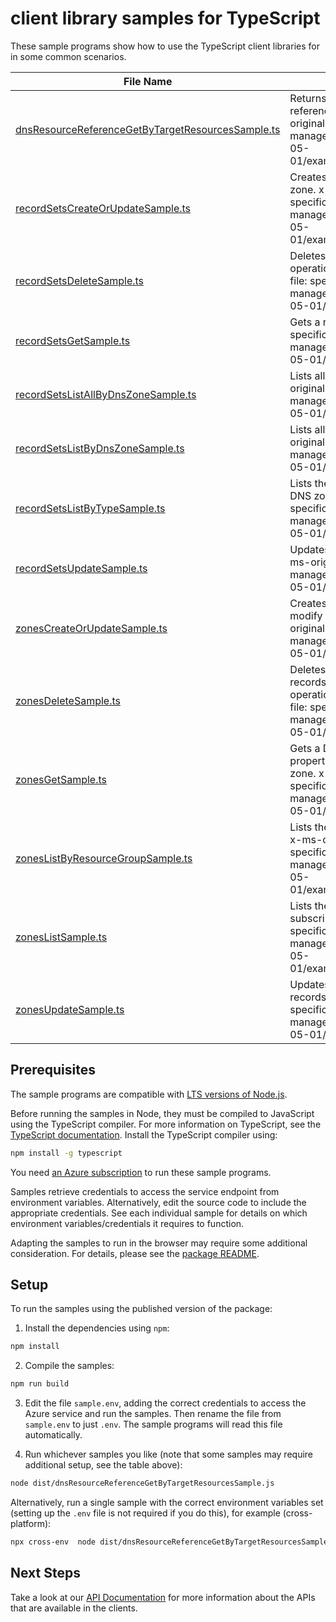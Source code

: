 # client library samples for TypeScript

These sample programs show how to use the TypeScript client libraries for in some common scenarios.

| **File Name**                                                                                       | **Description**                                                                                                                                                                                                                     |
| --------------------------------------------------------------------------------------------------- | ----------------------------------------------------------------------------------------------------------------------------------------------------------------------------------------------------------------------------------- |
| [dnsResourceReferenceGetByTargetResourcesSample.ts][dnsresourcereferencegetbytargetresourcessample] | Returns the DNS records specified by the referencing targetResourceIds. x-ms-original-file: specification/dns/resource-manager/Microsoft.Network/stable/2018-05-01/examples/GetDnsResourceReference.json                            |
| [recordSetsCreateOrUpdateSample.ts][recordsetscreateorupdatesample]                                 | Creates or updates a record set within a DNS zone. x-ms-original-file: specification/dns/resource-manager/Microsoft.Network/stable/2018-05-01/examples/CreateOrUpdateARecordset.json                                                |
| [recordSetsDeleteSample.ts][recordsetsdeletesample]                                                 | Deletes a record set from a DNS zone. This operation cannot be undone. x-ms-original-file: specification/dns/resource-manager/Microsoft.Network/stable/2018-05-01/examples/DeleteARecordset.json                                    |
| [recordSetsGetSample.ts][recordsetsgetsample]                                                       | Gets a record set. x-ms-original-file: specification/dns/resource-manager/Microsoft.Network/stable/2018-05-01/examples/GetARecordset.json                                                                                           |
| [recordSetsListAllByDnsZoneSample.ts][recordsetslistallbydnszonesample]                             | Lists all record sets in a DNS zone. x-ms-original-file: specification/dns/resource-manager/Microsoft.Network/stable/2018-05-01/examples/ListRecordSetsByZone.json                                                                  |
| [recordSetsListByDnsZoneSample.ts][recordsetslistbydnszonesample]                                   | Lists all record sets in a DNS zone. x-ms-original-file: specification/dns/resource-manager/Microsoft.Network/stable/2018-05-01/examples/ListRecordSetsByZone.json                                                                  |
| [recordSetsListByTypeSample.ts][recordsetslistbytypesample]                                         | Lists the record sets of a specified type in a DNS zone. x-ms-original-file: specification/dns/resource-manager/Microsoft.Network/stable/2018-05-01/examples/ListARecordset.json                                                    |
| [recordSetsUpdateSample.ts][recordsetsupdatesample]                                                 | Updates a record set within a DNS zone. x-ms-original-file: specification/dns/resource-manager/Microsoft.Network/stable/2018-05-01/examples/PatchARecordset.json                                                                    |
| [zonesCreateOrUpdateSample.ts][zonescreateorupdatesample]                                           | Creates or updates a DNS zone. Does not modify DNS records within the zone. x-ms-original-file: specification/dns/resource-manager/Microsoft.Network/stable/2018-05-01/examples/CreateOrUpdateZone.json                             |
| [zonesDeleteSample.ts][zonesdeletesample]                                                           | Deletes a DNS zone. WARNING: All DNS records in the zone will also be deleted. This operation cannot be undone. x-ms-original-file: specification/dns/resource-manager/Microsoft.Network/stable/2018-05-01/examples/DeleteZone.json |
| [zonesGetSample.ts][zonesgetsample]                                                                 | Gets a DNS zone. Retrieves the zone properties, but not the record sets within the zone. x-ms-original-file: specification/dns/resource-manager/Microsoft.Network/stable/2018-05-01/examples/GetZone.json                           |
| [zonesListByResourceGroupSample.ts][zoneslistbyresourcegroupsample]                                 | Lists the DNS zones within a resource group. x-ms-original-file: specification/dns/resource-manager/Microsoft.Network/stable/2018-05-01/examples/ListZonesByResourceGroup.json                                                      |
| [zonesListSample.ts][zoneslistsample]                                                               | Lists the DNS zones in all resource groups in a subscription. x-ms-original-file: specification/dns/resource-manager/Microsoft.Network/stable/2018-05-01/examples/ListZonesBySubscription.json                                      |
| [zonesUpdateSample.ts][zonesupdatesample]                                                           | Updates a DNS zone. Does not modify DNS records within the zone. x-ms-original-file: specification/dns/resource-manager/Microsoft.Network/stable/2018-05-01/examples/PatchZone.json                                                 |

## Prerequisites

The sample programs are compatible with [LTS versions of Node.js](https://github.com/nodejs/release#release-schedule).

Before running the samples in Node, they must be compiled to JavaScript using the TypeScript compiler. For more information on TypeScript, see the [TypeScript documentation][typescript]. Install the TypeScript compiler using:

```bash
npm install -g typescript
```

You need [an Azure subscription][freesub] to run these sample programs.

Samples retrieve credentials to access the service endpoint from environment variables. Alternatively, edit the source code to include the appropriate credentials. See each individual sample for details on which environment variables/credentials it requires to function.

Adapting the samples to run in the browser may require some additional consideration. For details, please see the [package README][package].

## Setup

To run the samples using the published version of the package:

1. Install the dependencies using `npm`:

```bash
npm install
```

2. Compile the samples:

```bash
npm run build
```

3. Edit the file `sample.env`, adding the correct credentials to access the Azure service and run the samples. Then rename the file from `sample.env` to just `.env`. The sample programs will read this file automatically.

4. Run whichever samples you like (note that some samples may require additional setup, see the table above):

```bash
node dist/dnsResourceReferenceGetByTargetResourcesSample.js
```

Alternatively, run a single sample with the correct environment variables set (setting up the `.env` file is not required if you do this), for example (cross-platform):

```bash
npx cross-env  node dist/dnsResourceReferenceGetByTargetResourcesSample.js
```

## Next Steps

Take a look at our [API Documentation][apiref] for more information about the APIs that are available in the clients.

[dnsresourcereferencegetbytargetresourcessample]: https://github.com/Azure/azure-sdk-for-js/blob/main/sdk/dns/arm-dns/samples/v5/typescript/src/dnsResourceReferenceGetByTargetResourcesSample.ts
[recordsetscreateorupdatesample]: https://github.com/Azure/azure-sdk-for-js/blob/main/sdk/dns/arm-dns/samples/v5/typescript/src/recordSetsCreateOrUpdateSample.ts
[recordsetsdeletesample]: https://github.com/Azure/azure-sdk-for-js/blob/main/sdk/dns/arm-dns/samples/v5/typescript/src/recordSetsDeleteSample.ts
[recordsetsgetsample]: https://github.com/Azure/azure-sdk-for-js/blob/main/sdk/dns/arm-dns/samples/v5/typescript/src/recordSetsGetSample.ts
[recordsetslistallbydnszonesample]: https://github.com/Azure/azure-sdk-for-js/blob/main/sdk/dns/arm-dns/samples/v5/typescript/src/recordSetsListAllByDnsZoneSample.ts
[recordsetslistbydnszonesample]: https://github.com/Azure/azure-sdk-for-js/blob/main/sdk/dns/arm-dns/samples/v5/typescript/src/recordSetsListByDnsZoneSample.ts
[recordsetslistbytypesample]: https://github.com/Azure/azure-sdk-for-js/blob/main/sdk/dns/arm-dns/samples/v5/typescript/src/recordSetsListByTypeSample.ts
[recordsetsupdatesample]: https://github.com/Azure/azure-sdk-for-js/blob/main/sdk/dns/arm-dns/samples/v5/typescript/src/recordSetsUpdateSample.ts
[zonescreateorupdatesample]: https://github.com/Azure/azure-sdk-for-js/blob/main/sdk/dns/arm-dns/samples/v5/typescript/src/zonesCreateOrUpdateSample.ts
[zonesdeletesample]: https://github.com/Azure/azure-sdk-for-js/blob/main/sdk/dns/arm-dns/samples/v5/typescript/src/zonesDeleteSample.ts
[zonesgetsample]: https://github.com/Azure/azure-sdk-for-js/blob/main/sdk/dns/arm-dns/samples/v5/typescript/src/zonesGetSample.ts
[zoneslistbyresourcegroupsample]: https://github.com/Azure/azure-sdk-for-js/blob/main/sdk/dns/arm-dns/samples/v5/typescript/src/zonesListByResourceGroupSample.ts
[zoneslistsample]: https://github.com/Azure/azure-sdk-for-js/blob/main/sdk/dns/arm-dns/samples/v5/typescript/src/zonesListSample.ts
[zonesupdatesample]: https://github.com/Azure/azure-sdk-for-js/blob/main/sdk/dns/arm-dns/samples/v5/typescript/src/zonesUpdateSample.ts
[apiref]: https://docs.microsoft.com/javascript/api/@azure/arm-dns?view=azure-node-preview
[freesub]: https://azure.microsoft.com/free/
[package]: https://github.com/Azure/azure-sdk-for-js/tree/main/sdk/dns/arm-dns/README.md
[typescript]: https://www.typescriptlang.org/docs/home.html
